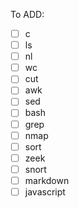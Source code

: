 To ADD:
- [ ] c
- [ ] ls
- [ ] nl
- [ ] wc
- [ ] cut
- [ ] awk
- [ ] sed
- [ ] bash
- [ ] grep
- [ ] nmap
- [ ] sort
- [ ] zeek
- [ ] snort
- [ ] markdown
- [ ] javascript
